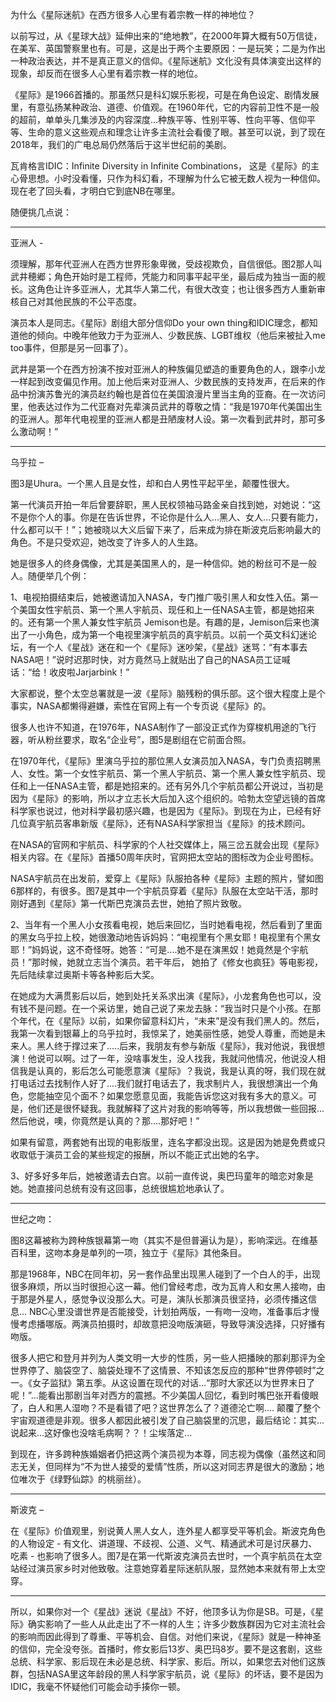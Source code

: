 为什么《星际迷航》在西方很多人心里有着宗教一样的神地位？

以前写过，从《星球大战》延伸出来的“绝地教”，在2000年算大概有50万信徒，在美军、英国警察里也有。可是，这是出于两个主要原因：一是玩笑；二是为作出一种政治表达，并不是真正意义的信仰。《星际迷航》文化没有具体演变出这样的现象，却反而在很多人心里有着宗教一样的地位。

《星际》是1966首播的。那虽然只是科幻娱乐影视，可是在角色设定、剧情发展里，有意弘扬某种政治、道德、价值观。在1960年代，它的内容前卫性不是一般的超前，单单头几集涉及的内容深度…种族平等、性别平等、性向平等、信仰平等、生命的意义这些观点和理念让许多主流社会看傻了眼。甚至可以说，到了现在2018年，我们的广电总局仍然落后于这半世纪前的美剧。

瓦肯格言IDIC：Infinite Diversity in Infinite Combinations， 这是《星际》的主心骨思想。小时没看懂，只作为科幻看，不理解为什么它被无数人视为一种信仰。现在老了回头看，才明白它到底NB在哪里。

随便挑几点说：

--------------------

亚洲人 -

须理解，那年代亚洲人在西方世界形象卑微，受歧视欺负，自信很低。图2那人叫武井穂郷；角色开始时是工程师，凭能力和同事平起平坐，最后成为独当一面的舰长。这角色让许多亚洲人，尤其华人第二代，有很大改变；也让很多西方人重新审核自己对其他民族的不公平态度。

演员本人是同志。《星际》剧组大部分信仰Do your own thing和IDIC理念，都知道他的倾向。中晚年他致力于为亚洲人、少数民族、LGBT维权（他后来被扯入me too事件，但那是另一回事了）。

武井是第一个在西方扮演不按对亚洲人的种族偏见塑造的重要角色的人，跟李小龙一样起到改变偏见作用。加上他后来对亚洲人、少数民族的支持发声，在后来的作品中扮演苏鲁光的演员赵约翰也是首位在美国浪漫片里当主角的亚裔。在一次访问里，他表达过作为二代亚裔对先辈演员武井的尊敬之情：“我是1970年代美国出生的亚洲人。那年代电视里的亚洲人都是丑陋废材人设。第一次看到武井时，那可多么激动啊！”

--------------------

乌乎拉 –

图3是Uhura。一个黑人且是女性，却和白人男性平起平坐，颠覆性很大。

第一代演员开拍一年后曾要辞职，黑人民权领袖马路金亲自找到她，对她说：“这不是你个人的事。你是在告诉世界，不论你是什么人...黑人、女人...只要有能力，什么都可以干！”；她被晓以大义后留下来了，后来成为排在斯波克后影响最大的角色。不是只受欢迎，她改变了许多人的人生路。

她是很多人的终身偶像，尤其是美国黑人的，是一种信仰。她的粉丝可不是一般人。随便举几个例：

1、电视拍摄结束后，她被邀请加入NASA，专门推广吸引黑人和女性入伍。第一个美国女性宇航员、第一个黑人宇航员、现任和上一任NASA主管，都是她招来的。还有第一个黑人兼女性宇航员 Jemison也是。有趣的是，Jemison后来也演出了一小角色，成为第一个电视里演宇航员的真宇航员。以前一个英文科幻迷论坛，有一个人《星战》迷在和一个《星际》迷吵架，《星战》迷骂：“有本事去NASA吧！”说时迟那时快，对方竟然马上就贴出了自己的NASA员工证喊话：“给！收皮啦Jarjarbink！”

大家都说，整个太空总署就是一波《星际》脑残粉的俱乐部。这个很大程度上是个事实，NASA都懒得避嫌，索性在官网上有一个专页说《星际》的。

很多人也许不知道，在1976年，NASA制作了一部没正式作为穿梭机用途的飞行器，听从粉丝要求，取名“企业号”，图5是剧组在它前面合照。

在1970年代，《星际》里演乌乎拉的那位黑人女演员加入NASA，专门负责招聘黑人、女性。第一个女性宇航员、第一个黑人宇航员、第一个黑人兼女性宇航员、现任和上一任NASA主管，都是她招来的。还有另外几个宇航员都公开说过，当初是因为《星际》的影响，所以才立志长大后加入这个组织的。哈勃太空望远镜的首席科学家也说过，他对科学最初感兴趣，也是因为《星际》。到现在为止，已经有好几位真宇航员客串新版《星际》，还有NASA科学家担当《星际》的技术顾问。

在NASA的官网和宇航员、科学家的个人社交媒体上，隔三岔五就会出现《星际》相关内容。在《星际》首播50周年庆时，官网把太空站的图标改为企业号图标。

NASA宇航员在出发前，爱穿上《星际》队服拍各种《星际》主题的照片，譬如图6那样的，有很多。图7是其中一个宇航员穿着《星际》队服在太空站干活，那时刚好遇到《星际》第一代斯巴克演员去世，她拍了照片致敬。

2、当年有一个黑人小女孩看电视，她后来回忆，当时她看电视，然后看到了里面的黑女乌乎拉上校，她很激动地告诉妈妈：“电视里有个黑女耶！电视里有个黑女耶！”妈妈说，这不奇怪呀。她答：“可是....她不是在演黑奴！她竟然是个宇航员！”那时候，她就立志当个演员。若干年后， 她拍了《修女也疯狂》等电影视，先后陆续拿过奥斯卡等各种影后大奖。

在她成为大满贯影后以后，她到处托关系求出演《星际》，小龙套角色也可以，没有钱不是问题。在一个采访里，她自己说了来龙去脉：“我当时只是个小孩。在那个年代，在《星际》以前，如果你留意科幻片，“未来”是没有我们黑人的。然后，我第一次看到银幕上的乌乎拉时，我惊呆了，她美丽性感，她受人尊重，而她是未来人。黑人终于撑过来了.....后来，我朋友有参与新版《星际》，我对他说，我很想演！他说可以啊。过了一年，没啥事发生，没人找我，我就问他情况，他说没人相信我是认真的，影后怎么可能愿意演《星际》？我说，我是认真的呀，我们现在就打电话过去找制作人好了....我们就打电话去了，我求制片人，我很想演出一个角色，您能抽空见个面不？如果您愿意见面，我能告诉您这对我有多大的意义。可是，他们还是很怀疑我。我就解释了这片对我的影响等等，所以我想做一些回报...然后他说，噢，你竟然是认真的？那....那好吧！”

如果有留意，两套她有出现的电影版里，连名字都没出现。这是因为她是免费或只收取低于演员工会的某些规定的报酬，所以不能正式出她的名字。

3、好多好多年后，她被邀请去白宫。以前一直传说，奥巴玛童年的暗恋对象是她。她直接问总统有没有这回事，总统很尴尬地承认了。

--------------------

世纪之吻：

图8这幕被称为跨种族银幕第一吻（其实不是但普遍认为是），影响深远。在维基百科里，这吻本身是单列的一项，独立于《星际》其他条目。

那是1968年，NBC在同年初，另一套作品里出现黑人碰到了一个白人的手，出现很多麻烦，所以当时很担心这一幕。他们曾经考虑，改为瓦肯人和女黑人接吻，由于那是外星人，感觉争议没那么大。可是，演队长那演员很坚持，必须传播这信息... NBC心里没谱世界是否能接受，计划拍两版，一有吻一没吻，准备事后才慢慢考虑播哪版。两演员拍摄时，却故意把没吻版演砸，导致导演没选择，只好播有吻版。

很多人把它和登月并列为人类文明一大步的性质，另一些人把播映的那刹那评为全世界停了、脑袋空了、脑袋处理不了这情景、不知该怎反应的那种“世界停顿时”之一。《女子监狱》第五季。从这设置在现代的对话...“那时大家还以为世界末日了呢！”...能看出那剧当年对西方的震撼。不少美国人回忆，看到时嘴巴张开看傻眼了，白人和黑人湿吻？不是看错了吧？这世界怎么了？道德沦亡啊.... 颠覆了整个宇宙观道德是非观。很多人都因此被引发了自己脑袋里的沉思，最后结论：其实…说起来…这好像也没啥毛病啊？？！尘埃落定...

到现在，许多跨种族婚姻者仍把这两个演员视为本尊，同志视为偶像（虽然这和同志无关，但同样为“不为世人接受的爱情”性质，所以这对同志界是很大的激励；地位唯次于《绿野仙踪》的桃丽丝）。

--------------------

斯波克 –

在《星际》价值观里，别说黄人黑人女人，连外星人都享受平等机会。斯波克角色的人物设定 - 有文化、讲道理、不歧视、公道、义气、精通武术可是讨厌暴力、吃素 - 也影响了很多人。图7是在第一代斯波克演员去世时，一个真宇航员在太空站经过演员家乡时对他致敬。注意她穿着星际迷航队服，显然她本来就有带上太空穿。

--------------------

所以，如果你对一个《星战》迷说《星战》不好，他顶多认为你是SB。可是，《星际》确实影响了一些人从此走出了不一样的人生；许多少数族群因为它对主流社会的影响而因此得到了尊重、平等机会、自信。对他们来说，《星际》就是一种神圣的信仰，完全没夸张。首播时，修女影后13岁、奥巴玛8岁。要不是这套剧，这些总统、科学家、影后现在未必是总统、科学家、影后。所以，如果您去对他们这族群，包括NASA里这年龄段的黑人科学家宇航员，说《星际》的坏话，要不是因为IDIC，我毫不怀疑他们可能会动手揍你一顿。

